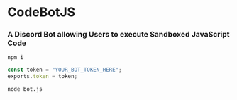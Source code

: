 # CodeBotJS

### A Discord Bot allowing Users to execute Sandboxed JavaScript Code

```
npm i
```

```js
const token = "YOUR_BOT_TOKEN_HERE";
exports.token = token;
```

```
node bot.js
```
